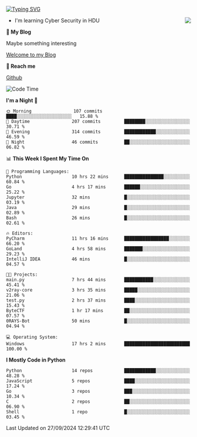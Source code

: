 [![Typing SVG](https://readme-typing-svg.herokuapp.com?font=Fira+Code&pause=1000&random=false&width=450&height=60&lines=Hello+%F0%9F%91%8B%F0%9F%8F%BB;I'm+JBNRZ)](https://git.io/typing-svg)

<a href="#">
  <img align="right" src="https://github-readme-stats.vercel.app/api?username=JBNRZ&show_icons=true&bg_color=15,f2f7fd,E0EAFC" />
</a>

- I'm learning Cyber Security in HDU

 **🌱 My Blog**

Maybe something interesting

[Welcome to my Blog](https://jbnrz.com.cn/)

 **💬 Reach me** 

[Github](https://github.com/JBNRZ)


<!--START_SECTION:waka-->
![Code Time](http://img.shields.io/badge/Code%20Time-679%20hrs%203%20mins-blue)

**I'm a Night 🦉** 

```text
🌞 Morning                107 commits         ████░░░░░░░░░░░░░░░░░░░░░   15.88 % 
🌆 Daytime                207 commits         ████████░░░░░░░░░░░░░░░░░   30.71 % 
🌃 Evening                314 commits         ████████████░░░░░░░░░░░░░   46.59 % 
🌙 Night                  46 commits          ██░░░░░░░░░░░░░░░░░░░░░░░   06.82 % 
```


📊 **This Week I Spent My Time On** 

```text
💬 Programming Languages: 
Python                   10 hrs 22 mins      ███████████████░░░░░░░░░░   60.84 % 
Go                       4 hrs 17 mins       ██████░░░░░░░░░░░░░░░░░░░   25.22 % 
Jupyter                  32 mins             █░░░░░░░░░░░░░░░░░░░░░░░░   03.19 % 
Java                     29 mins             █░░░░░░░░░░░░░░░░░░░░░░░░   02.89 % 
Bash                     26 mins             █░░░░░░░░░░░░░░░░░░░░░░░░   02.61 % 

🔥 Editors: 
PyCharm                  11 hrs 16 mins      █████████████████░░░░░░░░   66.20 % 
GoLand                   4 hrs 58 mins       ███████░░░░░░░░░░░░░░░░░░   29.23 % 
IntelliJ IDEA            46 mins             █░░░░░░░░░░░░░░░░░░░░░░░░   04.57 % 

🐱‍💻 Projects: 
main.py                  7 hrs 44 mins       ███████████░░░░░░░░░░░░░░   45.41 % 
v2ray-core               3 hrs 35 mins       █████░░░░░░░░░░░░░░░░░░░░   21.06 % 
test.py                  2 hrs 37 mins       ████░░░░░░░░░░░░░░░░░░░░░   15.43 % 
ByteCTF                  1 hr 17 mins        ██░░░░░░░░░░░░░░░░░░░░░░░   07.57 % 
0RAYS-Bot                50 mins             █░░░░░░░░░░░░░░░░░░░░░░░░   04.94 % 

💻 Operating System: 
Windows                  17 hrs 2 mins       █████████████████████████   100.00 % 
```

**I Mostly Code in Python** 

```text
Python                   14 repos            ████████████░░░░░░░░░░░░░   48.28 % 
JavaScript               5 repos             ████░░░░░░░░░░░░░░░░░░░░░   17.24 % 
Go                       3 repos             ███░░░░░░░░░░░░░░░░░░░░░░   10.34 % 
C                        2 repos             ██░░░░░░░░░░░░░░░░░░░░░░░   06.90 % 
Shell                    1 repo              █░░░░░░░░░░░░░░░░░░░░░░░░   03.45 % 
```




 Last Updated on 27/09/2024 12:29:41 UTC
<!--END_SECTION:waka-->
